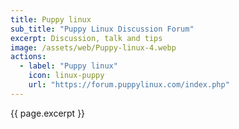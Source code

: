 ```yaml
---
title: Puppy linux
sub_title: "Puppy Linux Discussion Forum"
excerpt: Discussion, talk and tips
image: /assets/web/Puppy-linux-4.webp
actions:
  - label: "Puppy linux"
    icon: linux-puppy
    url: "https://forum.puppylinux.com/index.php"    
---
```

{{ page.excerpt }}
